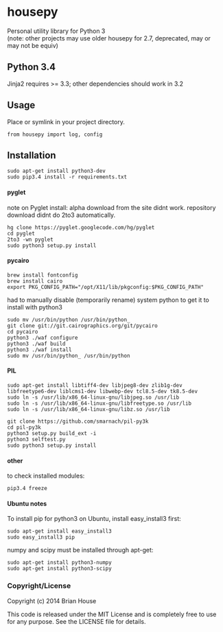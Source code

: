 housepy
=======
Personal utility library for Python 3  
(note: other projects may use older housepy for 2.7, deprecated, may or may not be equiv)


Python 3.4
----------
Jinja2 requires >= 3.3; other dependencies should work in 3.2


Usage
-----
Place or symlink in your project directory.

    from housepy import log, config


Installation
------------
    sudo apt-get install python3-dev
    sudo pip3.4 install -r requirements.txt


#### pyglet

note on Pyglet install: alpha download from the site didnt work. repository download didnt do 2to3 automatically.

    hg clone https://pyglet.googlecode.com/hg/pyglet
    cd pyglet
    2to3 -wn pyglet
    sudo python3 setup.py install



#### pycairo

    brew install fontconfig
    brew install cairo
    export PKG_CONFIG_PATH="/opt/X11/lib/pkgconfig:$PKG_CONFIG_PATH"

had to manually disable (temporarily rename) system python to get it to install with python3

    sudo mv /usr/bin/python /usr/bin/python_
    git clone git://git.cairographics.org/git/pycairo
    cd pycairo
    python3 ./waf configure
    python3 ./waf build
    python3 ./waf install
    sudo mv /usr/bin/python_ /usr/bin/python


#### PIL

    sudo apt-get install libtiff4-dev libjpeg8-dev zlib1g-dev libfreetype6-dev liblcms1-dev libwebp-dev tcl8.5-dev tk8.5-dev
    sudo ln -s /usr/lib/x86_64-linux-gnu/libjpeg.so /usr/lib
    sudo ln -s /usr/lib/x86_64-linux-gnu/libfreetype.so /usr/lib
    sudo ln -s /usr/lib/x86_64-linux-gnu/libz.so /usr/lib

    git clone https://github.com/smarnach/pil-py3k
    cd pil-py3k
    python3 setup.py build_ext -i
    python3 selftest.py
    sudo python3 setup.py install


#### other
to check installed modules:

    pip3.4 freeze


#### Ubuntu notes

To install pip for python3 on Ubuntu, install easy_install3 first:
    
    sudo apt-get install easy_install3
    sudo easy_install3 pip

numpy and scipy must be installed through apt-get:

    sudo apt-get install python3-numpy
    sudo apt-get install python3-scipy


### Copyright/License

Copyright (c) 2014 Brian House

This code is released under the MIT License and is completely free to use for any purpose. See the LICENSE file for details.
